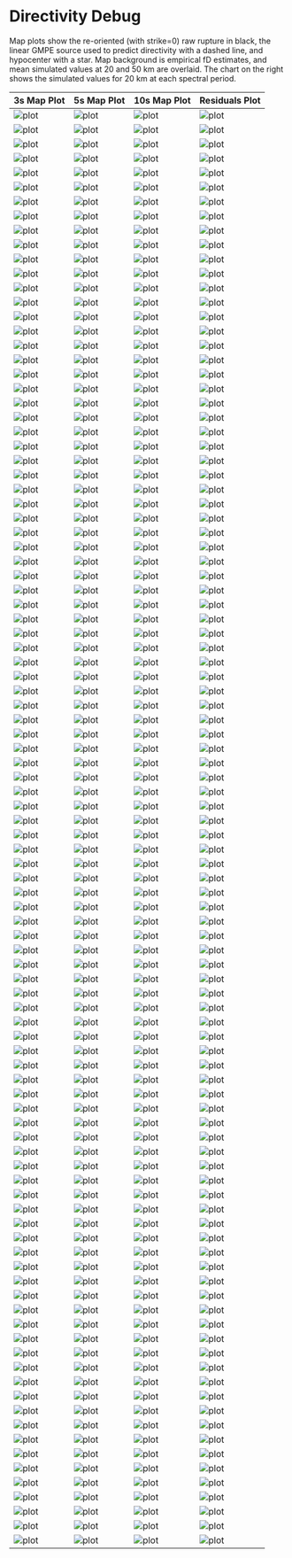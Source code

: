 # Directivity Debug

Map plots show the re-oriented (with strike=0) raw rupture in black, the linear GMPE source used to predict directivity with a dashed line, and hypocenter with a star. Map background is empirical fD estimates, and mean simulated values at 20 and 50 km are overlaid. The chart on the right shows the simulated values for 20 km at each spectral period.

| 3s Map Plot | 5s Map Plot | 10s Map Plot | Residuals Plot |
|-----|-----|-----|-----|
| ![plot](event_80118_map_3s.png) | ![plot](event_80118_map_5s.png) | ![plot](event_80118_map_10s.png) | ![plot](event_80118_residuals.png) |
| ![plot](event_93262_map_3s.png) | ![plot](event_93262_map_5s.png) | ![plot](event_93262_map_10s.png) | ![plot](event_93262_residuals.png) |
| ![plot](event_97101_map_3s.png) | ![plot](event_97101_map_5s.png) | ![plot](event_97101_map_10s.png) | ![plot](event_97101_residuals.png) |
| ![plot](event_105550_map_3s.png) | ![plot](event_105550_map_5s.png) | ![plot](event_105550_map_10s.png) | ![plot](event_105550_residuals.png) |
| ![plot](event_115743_map_3s.png) | ![plot](event_115743_map_5s.png) | ![plot](event_115743_map_10s.png) | ![plot](event_115743_residuals.png) |
| ![plot](event_157925_map_3s.png) | ![plot](event_157925_map_5s.png) | ![plot](event_157925_map_10s.png) | ![plot](event_157925_residuals.png) |
| ![plot](event_179698_map_3s.png) | ![plot](event_179698_map_5s.png) | ![plot](event_179698_map_10s.png) | ![plot](event_179698_residuals.png) |
| ![plot](event_205984_map_3s.png) | ![plot](event_205984_map_5s.png) | ![plot](event_205984_map_10s.png) | ![plot](event_205984_residuals.png) |
| ![plot](event_220601_map_3s.png) | ![plot](event_220601_map_5s.png) | ![plot](event_220601_map_10s.png) | ![plot](event_220601_residuals.png) |
| ![plot](event_256697_map_3s.png) | ![plot](event_256697_map_5s.png) | ![plot](event_256697_map_10s.png) | ![plot](event_256697_residuals.png) |
| ![plot](event_310563_map_3s.png) | ![plot](event_310563_map_5s.png) | ![plot](event_310563_map_10s.png) | ![plot](event_310563_residuals.png) |
| ![plot](event_335051_map_3s.png) | ![plot](event_335051_map_5s.png) | ![plot](event_335051_map_10s.png) | ![plot](event_335051_residuals.png) |
| ![plot](event_363072_map_3s.png) | ![plot](event_363072_map_5s.png) | ![plot](event_363072_map_10s.png) | ![plot](event_363072_residuals.png) |
| ![plot](event_392956_map_3s.png) | ![plot](event_392956_map_5s.png) | ![plot](event_392956_map_10s.png) | ![plot](event_392956_residuals.png) |
| ![plot](event_399004_map_3s.png) | ![plot](event_399004_map_5s.png) | ![plot](event_399004_map_10s.png) | ![plot](event_399004_residuals.png) |
| ![plot](event_402552_map_3s.png) | ![plot](event_402552_map_5s.png) | ![plot](event_402552_map_10s.png) | ![plot](event_402552_residuals.png) |
| ![plot](event_412590_map_3s.png) | ![plot](event_412590_map_5s.png) | ![plot](event_412590_map_10s.png) | ![plot](event_412590_residuals.png) |
| ![plot](event_419586_map_3s.png) | ![plot](event_419586_map_5s.png) | ![plot](event_419586_map_10s.png) | ![plot](event_419586_residuals.png) |
| ![plot](event_439046_map_3s.png) | ![plot](event_439046_map_5s.png) | ![plot](event_439046_map_10s.png) | ![plot](event_439046_residuals.png) |
| ![plot](event_439666_map_3s.png) | ![plot](event_439666_map_5s.png) | ![plot](event_439666_map_10s.png) | ![plot](event_439666_residuals.png) |
| ![plot](event_443790_map_3s.png) | ![plot](event_443790_map_5s.png) | ![plot](event_443790_map_10s.png) | ![plot](event_443790_residuals.png) |
| ![plot](event_474922_map_3s.png) | ![plot](event_474922_map_5s.png) | ![plot](event_474922_map_10s.png) | ![plot](event_474922_residuals.png) |
| ![plot](event_479608_map_3s.png) | ![plot](event_479608_map_5s.png) | ![plot](event_479608_map_10s.png) | ![plot](event_479608_residuals.png) |
| ![plot](event_498821_map_3s.png) | ![plot](event_498821_map_5s.png) | ![plot](event_498821_map_10s.png) | ![plot](event_498821_residuals.png) |
| ![plot](event_524314_map_3s.png) | ![plot](event_524314_map_5s.png) | ![plot](event_524314_map_10s.png) | ![plot](event_524314_residuals.png) |
| ![plot](event_603690_map_3s.png) | ![plot](event_603690_map_5s.png) | ![plot](event_603690_map_10s.png) | ![plot](event_603690_residuals.png) |
| ![plot](event_604932_map_3s.png) | ![plot](event_604932_map_5s.png) | ![plot](event_604932_map_10s.png) | ![plot](event_604932_residuals.png) |
| ![plot](event_621821_map_3s.png) | ![plot](event_621821_map_5s.png) | ![plot](event_621821_map_10s.png) | ![plot](event_621821_residuals.png) |
| ![plot](event_630566_map_3s.png) | ![plot](event_630566_map_5s.png) | ![plot](event_630566_map_10s.png) | ![plot](event_630566_residuals.png) |
| ![plot](event_664433_map_3s.png) | ![plot](event_664433_map_5s.png) | ![plot](event_664433_map_10s.png) | ![plot](event_664433_residuals.png) |
| ![plot](event_671009_map_3s.png) | ![plot](event_671009_map_5s.png) | ![plot](event_671009_map_10s.png) | ![plot](event_671009_residuals.png) |
| ![plot](event_676079_map_3s.png) | ![plot](event_676079_map_5s.png) | ![plot](event_676079_map_10s.png) | ![plot](event_676079_residuals.png) |
| ![plot](event_686658_map_3s.png) | ![plot](event_686658_map_5s.png) | ![plot](event_686658_map_10s.png) | ![plot](event_686658_residuals.png) |
| ![plot](event_690581_map_3s.png) | ![plot](event_690581_map_5s.png) | ![plot](event_690581_map_10s.png) | ![plot](event_690581_residuals.png) |
| ![plot](event_752365_map_3s.png) | ![plot](event_752365_map_5s.png) | ![plot](event_752365_map_10s.png) | ![plot](event_752365_residuals.png) |
| ![plot](event_759949_map_3s.png) | ![plot](event_759949_map_5s.png) | ![plot](event_759949_map_10s.png) | ![plot](event_759949_residuals.png) |
| ![plot](event_812713_map_3s.png) | ![plot](event_812713_map_5s.png) | ![plot](event_812713_map_10s.png) | ![plot](event_812713_residuals.png) |
| ![plot](event_849991_map_3s.png) | ![plot](event_849991_map_5s.png) | ![plot](event_849991_map_10s.png) | ![plot](event_849991_residuals.png) |
| ![plot](event_884385_map_3s.png) | ![plot](event_884385_map_5s.png) | ![plot](event_884385_map_10s.png) | ![plot](event_884385_residuals.png) |
| ![plot](event_904086_map_3s.png) | ![plot](event_904086_map_5s.png) | ![plot](event_904086_map_10s.png) | ![plot](event_904086_residuals.png) |
| ![plot](event_906641_map_3s.png) | ![plot](event_906641_map_5s.png) | ![plot](event_906641_map_10s.png) | ![plot](event_906641_residuals.png) |
| ![plot](event_937699_map_3s.png) | ![plot](event_937699_map_5s.png) | ![plot](event_937699_map_10s.png) | ![plot](event_937699_residuals.png) |
| ![plot](event_941778_map_3s.png) | ![plot](event_941778_map_5s.png) | ![plot](event_941778_map_10s.png) | ![plot](event_941778_residuals.png) |
| ![plot](event_944367_map_3s.png) | ![plot](event_944367_map_5s.png) | ![plot](event_944367_map_10s.png) | ![plot](event_944367_residuals.png) |
| ![plot](event_951096_map_3s.png) | ![plot](event_951096_map_5s.png) | ![plot](event_951096_map_10s.png) | ![plot](event_951096_residuals.png) |
| ![plot](event_996730_map_3s.png) | ![plot](event_996730_map_5s.png) | ![plot](event_996730_map_10s.png) | ![plot](event_996730_residuals.png) |
| ![plot](event_1018151_map_3s.png) | ![plot](event_1018151_map_5s.png) | ![plot](event_1018151_map_10s.png) | ![plot](event_1018151_residuals.png) |
| ![plot](event_1020956_map_3s.png) | ![plot](event_1020956_map_5s.png) | ![plot](event_1020956_map_10s.png) | ![plot](event_1020956_residuals.png) |
| ![plot](event_1044462_map_3s.png) | ![plot](event_1044462_map_5s.png) | ![plot](event_1044462_map_10s.png) | ![plot](event_1044462_residuals.png) |
| ![plot](event_1067447_map_3s.png) | ![plot](event_1067447_map_5s.png) | ![plot](event_1067447_map_10s.png) | ![plot](event_1067447_residuals.png) |
| ![plot](event_1067715_map_3s.png) | ![plot](event_1067715_map_5s.png) | ![plot](event_1067715_map_10s.png) | ![plot](event_1067715_residuals.png) |
| ![plot](event_1079051_map_3s.png) | ![plot](event_1079051_map_5s.png) | ![plot](event_1079051_map_10s.png) | ![plot](event_1079051_residuals.png) |
| ![plot](event_1144203_map_3s.png) | ![plot](event_1144203_map_5s.png) | ![plot](event_1144203_map_10s.png) | ![plot](event_1144203_residuals.png) |
| ![plot](event_1149373_map_3s.png) | ![plot](event_1149373_map_5s.png) | ![plot](event_1149373_map_10s.png) | ![plot](event_1149373_residuals.png) |
| ![plot](event_1192899_map_3s.png) | ![plot](event_1192899_map_5s.png) | ![plot](event_1192899_map_10s.png) | ![plot](event_1192899_residuals.png) |
| ![plot](event_1231126_map_3s.png) | ![plot](event_1231126_map_5s.png) | ![plot](event_1231126_map_10s.png) | ![plot](event_1231126_residuals.png) |
| ![plot](event_1256383_map_3s.png) | ![plot](event_1256383_map_5s.png) | ![plot](event_1256383_map_10s.png) | ![plot](event_1256383_residuals.png) |
| ![plot](event_1258337_map_3s.png) | ![plot](event_1258337_map_5s.png) | ![plot](event_1258337_map_10s.png) | ![plot](event_1258337_residuals.png) |
| ![plot](event_1292624_map_3s.png) | ![plot](event_1292624_map_5s.png) | ![plot](event_1292624_map_10s.png) | ![plot](event_1292624_residuals.png) |
| ![plot](event_1306685_map_3s.png) | ![plot](event_1306685_map_5s.png) | ![plot](event_1306685_map_10s.png) | ![plot](event_1306685_residuals.png) |
| ![plot](event_1348169_map_3s.png) | ![plot](event_1348169_map_5s.png) | ![plot](event_1348169_map_10s.png) | ![plot](event_1348169_residuals.png) |
| ![plot](event_1357095_map_3s.png) | ![plot](event_1357095_map_5s.png) | ![plot](event_1357095_map_10s.png) | ![plot](event_1357095_residuals.png) |
| ![plot](event_1360295_map_3s.png) | ![plot](event_1360295_map_5s.png) | ![plot](event_1360295_map_10s.png) | ![plot](event_1360295_residuals.png) |
| ![plot](event_1411925_map_3s.png) | ![plot](event_1411925_map_5s.png) | ![plot](event_1411925_map_10s.png) | ![plot](event_1411925_residuals.png) |
| ![plot](event_1417776_map_3s.png) | ![plot](event_1417776_map_5s.png) | ![plot](event_1417776_map_10s.png) | ![plot](event_1417776_residuals.png) |
| ![plot](event_1435562_map_3s.png) | ![plot](event_1435562_map_5s.png) | ![plot](event_1435562_map_10s.png) | ![plot](event_1435562_residuals.png) |
| ![plot](event_1515285_map_3s.png) | ![plot](event_1515285_map_5s.png) | ![plot](event_1515285_map_10s.png) | ![plot](event_1515285_residuals.png) |
| ![plot](event_1527076_map_3s.png) | ![plot](event_1527076_map_5s.png) | ![plot](event_1527076_map_10s.png) | ![plot](event_1527076_residuals.png) |
| ![plot](event_1543485_map_3s.png) | ![plot](event_1543485_map_5s.png) | ![plot](event_1543485_map_10s.png) | ![plot](event_1543485_residuals.png) |
| ![plot](event_1620415_map_3s.png) | ![plot](event_1620415_map_5s.png) | ![plot](event_1620415_map_10s.png) | ![plot](event_1620415_residuals.png) |
| ![plot](event_1641191_map_3s.png) | ![plot](event_1641191_map_5s.png) | ![plot](event_1641191_map_10s.png) | ![plot](event_1641191_residuals.png) |
| ![plot](event_1649587_map_3s.png) | ![plot](event_1649587_map_5s.png) | ![plot](event_1649587_map_10s.png) | ![plot](event_1649587_residuals.png) |
| ![plot](event_1664936_map_3s.png) | ![plot](event_1664936_map_5s.png) | ![plot](event_1664936_map_10s.png) | ![plot](event_1664936_residuals.png) |
| ![plot](event_1783111_map_3s.png) | ![plot](event_1783111_map_5s.png) | ![plot](event_1783111_map_10s.png) | ![plot](event_1783111_residuals.png) |
| ![plot](event_1793060_map_3s.png) | ![plot](event_1793060_map_5s.png) | ![plot](event_1793060_map_10s.png) | ![plot](event_1793060_residuals.png) |
| ![plot](event_1793475_map_3s.png) | ![plot](event_1793475_map_5s.png) | ![plot](event_1793475_map_10s.png) | ![plot](event_1793475_residuals.png) |
| ![plot](event_1798568_map_3s.png) | ![plot](event_1798568_map_5s.png) | ![plot](event_1798568_map_10s.png) | ![plot](event_1798568_residuals.png) |
| ![plot](event_1814312_map_3s.png) | ![plot](event_1814312_map_5s.png) | ![plot](event_1814312_map_10s.png) | ![plot](event_1814312_residuals.png) |
| ![plot](event_1841475_map_3s.png) | ![plot](event_1841475_map_5s.png) | ![plot](event_1841475_map_10s.png) | ![plot](event_1841475_residuals.png) |
| ![plot](event_1895663_map_3s.png) | ![plot](event_1895663_map_5s.png) | ![plot](event_1895663_map_10s.png) | ![plot](event_1895663_residuals.png) |
| ![plot](event_1932957_map_3s.png) | ![plot](event_1932957_map_5s.png) | ![plot](event_1932957_map_10s.png) | ![plot](event_1932957_residuals.png) |
| ![plot](event_1933100_map_3s.png) | ![plot](event_1933100_map_5s.png) | ![plot](event_1933100_map_10s.png) | ![plot](event_1933100_residuals.png) |
| ![plot](event_1952476_map_3s.png) | ![plot](event_1952476_map_5s.png) | ![plot](event_1952476_map_10s.png) | ![plot](event_1952476_residuals.png) |
| ![plot](event_1965914_map_3s.png) | ![plot](event_1965914_map_5s.png) | ![plot](event_1965914_map_10s.png) | ![plot](event_1965914_residuals.png) |
| ![plot](event_1996409_map_3s.png) | ![plot](event_1996409_map_5s.png) | ![plot](event_1996409_map_10s.png) | ![plot](event_1996409_residuals.png) |
| ![plot](event_2004008_map_3s.png) | ![plot](event_2004008_map_5s.png) | ![plot](event_2004008_map_10s.png) | ![plot](event_2004008_residuals.png) |
| ![plot](event_2006024_map_3s.png) | ![plot](event_2006024_map_5s.png) | ![plot](event_2006024_map_10s.png) | ![plot](event_2006024_residuals.png) |
| ![plot](event_2013785_map_3s.png) | ![plot](event_2013785_map_5s.png) | ![plot](event_2013785_map_10s.png) | ![plot](event_2013785_residuals.png) |
| ![plot](event_2097565_map_3s.png) | ![plot](event_2097565_map_5s.png) | ![plot](event_2097565_map_10s.png) | ![plot](event_2097565_residuals.png) |
| ![plot](event_2113064_map_3s.png) | ![plot](event_2113064_map_5s.png) | ![plot](event_2113064_map_10s.png) | ![plot](event_2113064_residuals.png) |
| ![plot](event_2141066_map_3s.png) | ![plot](event_2141066_map_5s.png) | ![plot](event_2141066_map_10s.png) | ![plot](event_2141066_residuals.png) |
| ![plot](event_2150380_map_3s.png) | ![plot](event_2150380_map_5s.png) | ![plot](event_2150380_map_10s.png) | ![plot](event_2150380_residuals.png) |
| ![plot](event_2154073_map_3s.png) | ![plot](event_2154073_map_5s.png) | ![plot](event_2154073_map_10s.png) | ![plot](event_2154073_residuals.png) |
| ![plot](event_2222964_map_3s.png) | ![plot](event_2222964_map_5s.png) | ![plot](event_2222964_map_10s.png) | ![plot](event_2222964_residuals.png) |
| ![plot](event_2227633_map_3s.png) | ![plot](event_2227633_map_5s.png) | ![plot](event_2227633_map_10s.png) | ![plot](event_2227633_residuals.png) |
| ![plot](event_2263606_map_3s.png) | ![plot](event_2263606_map_5s.png) | ![plot](event_2263606_map_10s.png) | ![plot](event_2263606_residuals.png) |
| ![plot](event_2290267_map_3s.png) | ![plot](event_2290267_map_5s.png) | ![plot](event_2290267_map_10s.png) | ![plot](event_2290267_residuals.png) |
| ![plot](event_2305922_map_3s.png) | ![plot](event_2305922_map_5s.png) | ![plot](event_2305922_map_10s.png) | ![plot](event_2305922_residuals.png) |
| ![plot](event_2418066_map_3s.png) | ![plot](event_2418066_map_5s.png) | ![plot](event_2418066_map_10s.png) | ![plot](event_2418066_residuals.png) |
| ![plot](event_2443963_map_3s.png) | ![plot](event_2443963_map_5s.png) | ![plot](event_2443963_map_10s.png) | ![plot](event_2443963_residuals.png) |

